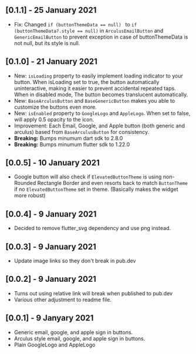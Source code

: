 ## [0.1.1] - 25 January 2021
- Fix: Changed `if (buttonThemeData == null) ` to `if (buttonThemeData?.style == null)` in `ArculusEmailButton` and `GenericEmailButton` to prevent exception in case of buttonThemeData is not null, but its style is null.

## [0.1.0] - 21 January 2021
- New: `isLoading` property to easily implement loading indicator to your button. When isLoading set to true, the button automatically uninteractive, making it easier to prevent accidental repeated taps. When in disabled mode, The button becomes translucent automatically.
- New: `BaseArculusButton` and `BaseGenericButton` makes you able to customize the buttons even more.
- New: `isEnabled` property to `GoogleLogo` and `AppleLogo`. When set to false, will apply 0.5 opacity to the icon.
- Improvement: Each Email, Google, and Apple button (both generic and arculus) based from `BaseArculusButton` for consistency.
- **Breaking:** Bumps minumum dart sdk to 2.8.0
- **Breaking:** Bumps minumum flutter sdk to 1.22.0

## [0.0.5] - 10 January 2021
- Google button will also check if `ElevatedButtonTheme` is using non-Rounded Rectangle Border and even resorts back to match `ButtonTheme` if no `ElevatedButtonTheme` set in theme. (Basically makes the widget more robust)

## [0.0.4] - 9 January 2021
- Decided to remove flutter_svg dependency and use png instead.

## [0.0.3] - 9 January 2021
- Update image links so they don't break in pub.dev

## [0.0.2] - 9 January 2021
- Turns out using relative link will break when published to pub.dev
- Various other adjustment to readme file.

## [0.0.1] - 9 Janyary 2021

- Generic email, google, and apple sign in buttons.
- Arculus style email, google, and apple sign in buttons.
- Plain GoogleLogo and AppleLogo